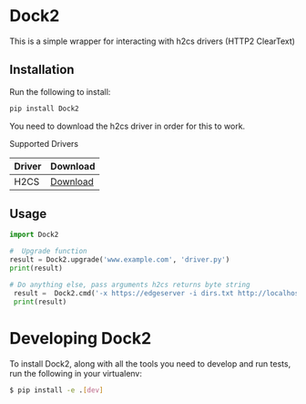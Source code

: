 # Dock2

This is a simple wrapper for interacting with h2cs drivers (HTTP2 ClearText)

## Installation

Run the following to install:

```python
pip install Dock2
```

You need to download the h2cs driver in order for this to work.

Supported Drivers

| Driver | Download                                                                                  |
| ------ | ----------------------------------------------------------------------------------------- |
| H2CS   | [Download](https://raw.githubusercontent.com/BishopFox/h2csmuggler/master/h2csmuggler.py) |

## Usage

```python
import Dock2

#  Upgrade function
result = Dock2.upgrade('www.example.com', 'driver.py')
print(result)

# Do anything else, pass arguments h2cs returns byte string
 result =  Dock2.cmd('-x https://edgeserver -i dirs.txt http://localhost/', 'driver')
 print(result)
```

# Developing Dock2

To install Dock2, along with all the tools you need to develop and run tests,
run the following in your virtualenv:

```bash
$ pip install -e .[dev]
```
